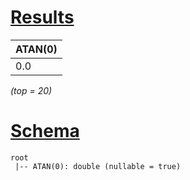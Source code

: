 # [Results](#tab/results)

|ATAN(0)|
|-------|
|0.0    |

_(top = 20)_

# [Schema](#tab/schema)

```shell
root
 |-- ATAN(0): double (nullable = true)

```
